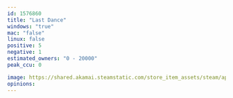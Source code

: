 ```yaml
---
id: 1576860
title: "Last Dance"
windows: "true"
mac: "false"
linux: false
positive: 5
negative: 1
estimated_owners: "0 - 20000"
peak_ccu: 0

image: https://shared.akamai.steamstatic.com/store_item_assets/steam/apps/1576860/header.jpg?t=1695654215
opinions:
---
```

